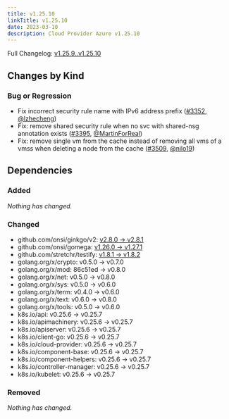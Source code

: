 ```yaml
---
title: v1.25.10
linkTitle: v1.25.10
date: 2023-03-10
description: Cloud Provider Azure v1.25.10
---
```

Full Changelog: [v1.25.9..v1.25.10](https://github.com/kubernetes-sigs/cloud-provider-azure/compare/v1.25.9...v1.25.10)

## Changes by Kind

### Bug or Regression

- Fix incorrect security rule name with IPv6 address prefix ([#3352](https://github.com/kubernetes-sigs/cloud-provider-azure/pull/3352), [@lzhecheng](https://github.com/lzhecheng))
- Fix: remove shared security rule when no svc with shared-nsg annotation exists ([#3395](https://github.com/kubernetes-sigs/cloud-provider-azure/pull/3395), [@MartinForReal](https://github.com/MartinForReal))
- Fix: remove single vm from the cache instead of removing all vms of a vmss when deleting a node from the cache ([#3509](https://github.com/kubernetes-sigs/cloud-provider-azure/pull/3509), [@nilo19](https://github.com/nilo19))

## Dependencies

### Added
_Nothing has changed._

### Changed
- github.com/onsi/ginkgo/v2: [v2.8.0 → v2.8.1](https://github.com/onsi/ginkgo/v2/compare/v2.8.0...v2.8.1)
- github.com/onsi/gomega: [v1.26.0 → v1.27.1](https://github.com/onsi/gomega/compare/v1.26.0...v1.27.1)
- github.com/stretchr/testify: [v1.8.1 → v1.8.2](https://github.com/stretchr/testify/compare/v1.8.1...v1.8.2)
- golang.org/x/crypto: v0.5.0 → v0.7.0
- golang.org/x/mod: 86c51ed → v0.8.0
- golang.org/x/net: v0.5.0 → v0.8.0
- golang.org/x/sys: v0.5.0 → v0.6.0
- golang.org/x/term: v0.4.0 → v0.6.0
- golang.org/x/text: v0.6.0 → v0.8.0
- golang.org/x/tools: v0.5.0 → v0.6.0
- k8s.io/api: v0.25.6 → v0.25.7
- k8s.io/apimachinery: v0.25.6 → v0.25.7
- k8s.io/apiserver: v0.25.6 → v0.25.7
- k8s.io/client-go: v0.25.6 → v0.25.7
- k8s.io/cloud-provider: v0.25.6 → v0.25.7
- k8s.io/component-base: v0.25.6 → v0.25.7
- k8s.io/component-helpers: v0.25.6 → v0.25.7
- k8s.io/controller-manager: v0.25.6 → v0.25.7
- k8s.io/kubelet: v0.25.6 → v0.25.7

### Removed
_Nothing has changed._
